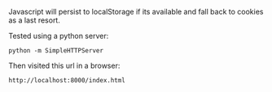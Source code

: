 Javascript will persist to localStorage if its available and fall back to cookies as a last resort.

Tested using a python server:

```
python -m SimpleHTTPServer
```

Then visited this url in a browser:

```
http://localhost:8000/index.html
```
